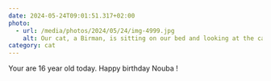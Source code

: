 ```yaml
---
date: 2024-05-24T09:01:51.317+02:00
photo:
  - url: /media/photos/2024/05/24/img-4999.jpg
    alt: Our cat, a Birman, is sitting on our bed and looking at the camera with here blue eyes full of love
category: cat
---
```


Your are 16 year old today.
Happy birthday Nouba !
